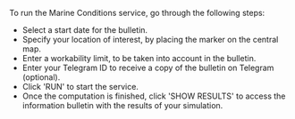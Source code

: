 To run the Marine Conditions service, go through the following steps:

* Select a start date for the bulletin.
* Specify your location of interest, by placing the marker on the central map.
* Enter a workability limit, to be taken into account in the bulletin.
* Enter your Telegram ID to receive a copy of the bulletin on Telegram (optional).
* Click 'RUN' to start the service.
* Once the computation is finished, click 'SHOW RESULTS' to access the information bulletin with the results of your simulation.
